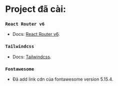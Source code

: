 # Project đã cài:

### `React Router v6`

- Docs: [React Router v6](https://reactrouter.com/en/main).

### `Tailwindcss`

- Docs: [Tailwindcss](https://tailwindcss.com/docs/installation).

### `Fontawesome`

- Đã add link cdn của fontawesome version 5.15.4.
